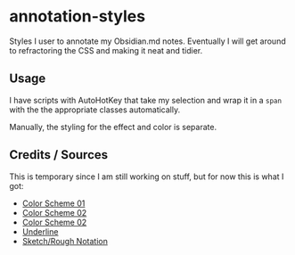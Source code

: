 # annotation-styles
Styles I user to annotate my Obsidian.md notes. Eventually I will get around to refractoring the CSS and making it neat and tidier. 

## Usage

I have scripts with AutoHotKey that take my selection and wrap it in a `span` with the the appropriate classes automatically. 

Manually, the styling for the effect and color is separate.

## Credits / Sources

This is temporary since I am still working on stuff, but for now this is what I got:

- [Color Scheme 01](https://colorhunt.co/palette/ffc7c7ffe2e2f6f6f68785a2)
- [Color Scheme 02](https://colorhunt.co/palette/ff6464ff8264ffaa64fff5a5)
- [Color Scheme 02](https://colorhunt.co/palette/2040513b697884a9accae8d5)
- [Underline](https://codepen.io/kimnac/pen/gGxwXR)
- [Sketch/Rough Notation](http://www.coding-dude.com/wp/css/highlight-text-css/)